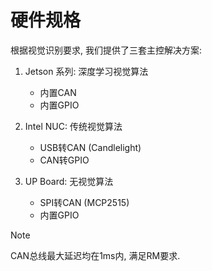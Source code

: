 # 硬件规格
根据视觉识别要求, 我们提供了三套主控解决方案:

1. Jetson 系列: 深度学习视觉算法
   * 内置CAN
   * 内置GPIO

2. Intel NUC: 传统视觉算法
   * USB转CAN (Candlelight)
   * CAN转GPIO

3. UP Board: 无视觉算法
   * SPI转CAN (MCP2515)
   * 内置GPIO

> [!Note]
> 
> CAN总线最大延迟均在1ms内, 满足RM要求.